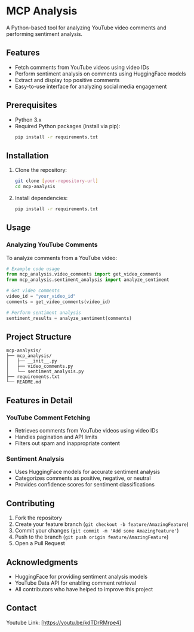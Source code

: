 # MCP Analysis

A Python-based tool for analyzing YouTube video comments and performing sentiment analysis.

## Features

- Fetch comments from YouTube videos using video IDs
- Perform sentiment analysis on comments using HuggingFace models
- Extract and display top positive comments
- Easy-to-use interface for analyzing social media engagement

## Prerequisites

- Python 3.x
- Required Python packages (install via pip):
  ```bash
  pip install -r requirements.txt
  ```

## Installation

1. Clone the repository:

   ```bash
   git clone [your-repository-url]
   cd mcp-analysis
   ```

2. Install dependencies:
   ```bash
   pip install -r requirements.txt
   ```

## Usage

### Analyzing YouTube Comments

To analyze comments from a YouTube video:

```python
# Example code usage
from mcp_analysis.video_comments import get_video_comments
from mcp_analysis.sentiment_analysis import analyze_sentiment

# Get video comments
video_id = "your_video_id"
comments = get_video_comments(video_id)

# Perform sentiment analysis
sentiment_results = analyze_sentiment(comments)
```

## Project Structure

```
mcp-analysis/
├── mcp_analysis/
│   ├── __init__.py
│   ├── video_comments.py
│   └── sentiment_analysis.py
├── requirements.txt
└── README.md
```

## Features in Detail

### YouTube Comment Fetching

- Retrieves comments from YouTube videos using video IDs
- Handles pagination and API limits
- Filters out spam and inappropriate content

### Sentiment Analysis

- Uses HuggingFace models for accurate sentiment analysis
- Categorizes comments as positive, negative, or neutral
- Provides confidence scores for sentiment classifications

## Contributing

1. Fork the repository
2. Create your feature branch (`git checkout -b feature/AmazingFeature`)
3. Commit your changes (`git commit -m 'Add some AmazingFeature'`)
4. Push to the branch (`git push origin feature/AmazingFeature`)
5. Open a Pull Request

## Acknowledgments

- HuggingFace for providing sentiment analysis models
- YouTube Data API for enabling comment retrieval
- All contributors who have helped to improve this project

## Contact

Youtube Link: [https://youtu.be/kdTDrRMrpe4]
